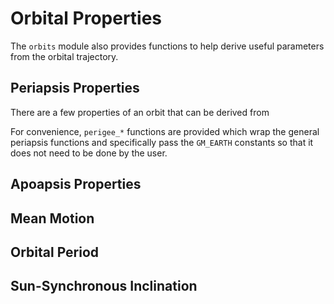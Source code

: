 # Orbital Properties

The `orbits` module also provides functions to help derive useful parameters
from the orbital trajectory.

## Periapsis Properties

There are a few properties of an orbit that can be derived from 

For convenience, `perigee_*` functions are provided which wrap the general 
periapsis functions and specifically pass the `GM_EARTH` constants so that 
it does not need to be done by the user.

## Apoapsis Properties

## Mean Motion

## Orbital Period

## Sun-Synchronous Inclination

